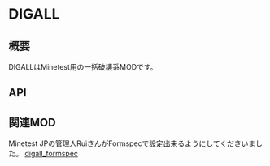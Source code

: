# DIGALL

## 概要

DIGALLはMinetest用の一括破壊系MODです。

## API



## 関連MOD

Minetest JPの管理人RuiさんがFormspecで設定出来るようにしてくださいました。
[digall_formspec](https://github.com/Rui914/digall_formspec)